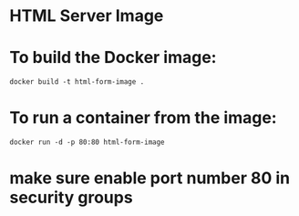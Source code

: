 # HTML Server Image
# To build the Docker image:
```
docker build -t html-form-image .
```
# To run a container from the image:
```
docker run -d -p 80:80 html-form-image
```
# make sure enable port number 80 in security groups
